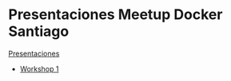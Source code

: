 Presentaciones Meetup Docker Santiago
=================================================

[Presentaciones](http://dockerstgo.github.io)

 * [Workshop 1](http://dockerstgo.github.io/workshop-1)